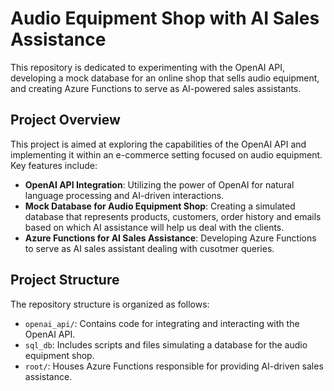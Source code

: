# Audio Equipment Shop with AI Sales Assistance

This repository is dedicated to experimenting with the OpenAI API, developing a mock database for an online shop that sells audio equipment, and creating Azure Functions to serve as AI-powered sales assistants.

## Project Overview

This project is aimed at exploring the capabilities of the OpenAI API and implementing it within an e-commerce setting focused on audio equipment. Key features include:

- **OpenAI API Integration**: Utilizing the power of OpenAI for natural language processing and AI-driven interactions.
- **Mock Database for Audio Equipment Shop**: Creating a simulated database that represents products, customers, order history and emails based on which AI assistance will help us deal with the clients.
- **Azure Functions for AI Sales Assistance**: Developing Azure Functions to serve as AI sales assistant dealing with cusotmer queries.

## Project Structure

The repository structure is organized as follows:

- `openai_api/`: Contains code for integrating and interacting with the OpenAI API.
- `sql_db`: Includes scripts and files simulating a database for the audio equipment shop.
- `root/`: Houses Azure Functions responsible for providing AI-driven sales assistance.


